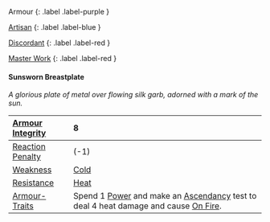 Armour
{: .label .label-purple }

[Artisan](Game/Designing-Armour#Artisan)
{: .label .label-blue }

[Discordant](Game/Magic-Items#Discordant)
{: .label .label-red }

[Master Work](Game/Designing-Armour#Master%20Work)
{: .label .label-red }

#### Sunsworn Breastplate
*A glorious plate of metal over flowing silk garb, adorned with a mark of the sun.*

| [Armour Integrity](Game/Core/Armour#Armour%20Integrity)    | 8                                                                                                                                                                             |
| :--------------------------------------------------------- | :---------------------------------------------------------------------------------------------------------------------------------------------------------------------------- |
| [Reaction Penalty](Game/Core/Armour#Reaction%20Penalty)          | (-1)                                                                                                                                                                          |
| [Weakness](Game/Core/Armour#Weakness%20and%20Resistance)   | [Cold](Game/Core/Injury#Cold)                                                                                                                                                 |
| [Resistance](Game/Core/Armour#Weakness%20and%20Resistance) | [Heat](Game/Core/Injury#Heat)                                                                                                                                                 |
| [Armour-Traits](Game/Core/Armour-Traits)                   | Spend 1 [Power](Game/Core/Blocks/Power) and make an [Ascendancy](Game/Core/Instinct#Ascendancy) test to deal 4 heat damage and cause [On Fire](Game/Core/Effects#On%20Fire). |
